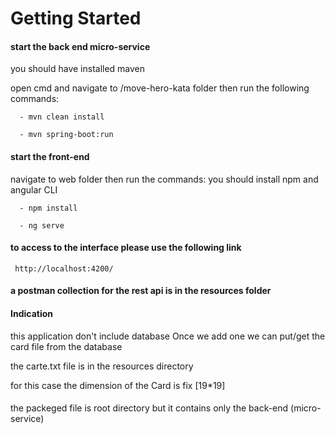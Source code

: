 # Getting Started

 
#### start the back end micro-service
   you should have installed maven
 
   open cmd and navigate to /move-hero-kata folder then run the following commands:
  
  ```
    - mvn clean install

    - mvn spring-boot:run
  ```
 

  

    
#### start the front-end
 
  navigate to  web folder then run the commands:
  you should install npm and angular CLI
  ```
    - npm install

    - ng serve 
  ```
  #### to access to the interface please use the following link
     http://localhost:4200/
     
     
   #### a postman collection for the rest api is in the resources folder
   
   #### Indication
   this application don't include database Once we add one we can put/get the card file from the database
   
   the carte.txt file is in the resources directory
   
   for this case the dimension of the Card is fix [19*19]  
   
   #### 
   the packeged file is root directory but it contains only the back-end (micro-service)
   
   
   
          
